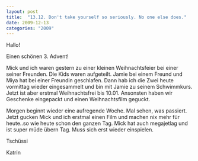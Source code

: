 ```yaml
---
layout: post
title:  "13.12. Don't take yourself so seriously. No one else does."
date: 2009-12-13
categories: "2009"
---
```

Hallo!


Einen schönen 3. Advent! 



Mick und ich waren gestern zu einer kleinen Weihnachtsfeier bei einer seiner Freunden. Die Kids waren aufgeteilt. Jamie bei einem Freund und Miya hat bei einer Freundin geschlafen. Dann hab ich die Zwei heute vormittag wieder  eingesammelt und bin mit Jamie zu seinem Schwimmkurs. Jetzt ist aber erstmal Weihnachtsfrei bis 10.01. Ansonsten haben wir Geschenke eingepackt und einen Weihnachtsfilm geguckt.



Morgen beginnt wieder eine aufregende Woche. Mal sehen, was passiert. Jetzt gucken Mick und ich erstmal einen Film und machen nix mehr für heute..so wie heute schon den ganzen Tag. Mick hat auch megajetlag und ist super müde übern Tag. Muss sich erst wieder einspielen.



Tschüssi

Katrin

